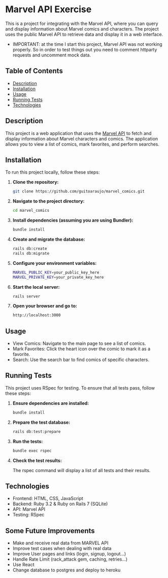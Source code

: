 # Marvel API Exercise

This is a project for integrating with the Marvel API, where you can query and display information about Marvel comics and characters. The project uses the public Marvel API to retrieve data and display it in a web interface.

* IMPORTANT: at the time I start this project, Marvel API was not working properly. So in order to test things out you need to comment httparty requests and uncomment mock data.

## Table of Contents

- [Description](#description)
- [Installation](#installation)
- [Usage](#usage)
- [Running Tests](#running-tests)
- [Technologies](#technologies)

## Description

This project is a web application that uses the [Marvel API](https://developer.marvel.com/) to fetch and display information about Marvel characters and comics. The application allows you to view a list of comics, mark favorites, and perform searches.

## Installation

To run this project locally, follow these steps:

1. **Clone the repository:**

   ```sh
   git clone https://github.com/guitoaraujo/marvel_comics.git
   
2. **Navigate to the project directory:**

    ```sh
    cd marvel_comics

3. **Install dependencies (assuming you are using Bundler):**
    
    ```sh
    bundle install

4. **Create and migrate the database:**
    
    ```sh
    rails db:create
    rails db:migrate

5. **Configure your environment variables:**

    ```sh
    MARVEL_PUBLIC_KEY=your_public_key_here
    MARVEL_PRIVATE_KEY=your_private_key_here

6. **Start the local server:**

    ```sh
    rails server

7. **Open your browser and go to:**

    ```sh
    http://localhost:3000


## Usage

* View Comics: Navigate to the main page to see a list of comics.
* Mark Favorites: Click the heart icon over the comic to mark it as a favorite.
* Search: Use the search bar to find comics of specific characters.

## Running Tests

This project uses RSpec for testing. To ensure that all tests pass, follow these steps:

1. **Ensure dependencies are installed:**

    ```sh
    bundle install
   
2. **Prepare the test database:**

    ```sh
    rails db:test:prepare

3. **Run the tests:**
    
    ```sh
    bundle exec rspec

4. **Check the test results:**
    
    The rspec command will display a list of all tests and their results.

## Technologies

* Frontend: HTML, CSS, JavaScript
* Backend: Ruby 3.2 & Ruby on Rails 7 (SQLite)
* API: Marvel API
* Testing: RSpec

## Some Future Improvements

* Make and receive real data from MARVEL API
* Improve test cases when dealing with real data
* Improve User pages and links (login, signup, logout...)
* Handle Rate Limit (rack_attack gem, caching, retries...)
* Use React 
* Change database to postgres and deploy to heroku